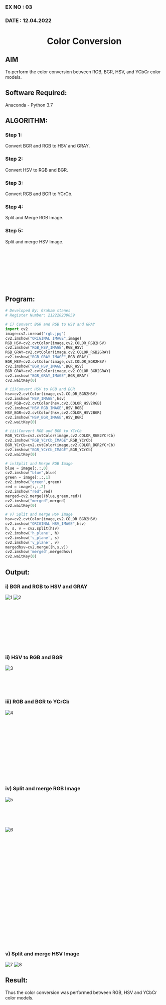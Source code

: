 ### EX NO : 03
### DATE  : 12.04.2022
# <p align="center">Color Conversion</p>

## AIM
To perform the color conversion between RGB, BGR, HSV, and YCbCr color models.


## Software Required:
Anaconda - Python 3.7

## ALGORITHM:
### Step 1:
Convert BGR and RGB to HSV and GRAY.
### Step 2:
Convert HSV to RGB and BGR.
### Step 3:
Convert RGB and BGR to YCrCb.
### Step 4:
Split and Merge RGB Image.
### Step 5:
Split and merge HSV Image.

<br/>
<br/>
<br/>
<br/>
<br/>
<br/>
<br/>


## Program:
```python
# Developed By: Graham stanes
# Register Number: 212220230059

# i) Convert BGR and RGB to HSV and GRAY
import cv2
image=cv2.imread("rgb.jpg")
cv2.imshow("ORIGINAL IMAGE",image)
RGB_HSV=cv2.cvtColor(image,cv2.COLOR_RGB2HSV)
cv2.imshow("RGB_HSV_IMAGE",RGB_HSV)
RGB_GRAY=cv2.cvtColor(image,cv2.COLOR_RGB2GRAY)
cv2.imshow("RGB_GRAY_IMAGE",RGB_GRAY)
BGR_HSV=cv2.cvtColor(image,cv2.COLOR_BGR2HSV)
cv2.imshow("BGR_HSV_IMAGE",BGR_HSV)
BGR_GRAY=cv2.cvtColor(image,cv2.COLOR_BGR2GRAY)
cv2.imshow("BGR_GRAY_IMAGE",BGR_GRAY)
cv2.waitKey(0)

# ii)Convert HSV to RGB and BGR
hsv=cv2.cvtColor(image,cv2.COLOR_BGR2HSV)
cv2.imshow("HSV_IMAGE",hsv)
HSV_RGB=cv2.cvtColor(hsv,cv2.COLOR_HSV2RGB)
cv2.imshow("HSV_RGB_IMAGE",HSV_RGB)
HSV_BGR=cv2.cvtColor(hsv,cv2.COLOR_HSV2BGR)
cv2.imshow("HSV_BGR_IMAGE",HSV_BGR)
cv2.waitKey(0)

# iii)Convert RGB and BGR to YCrCb
RGB_YCrCb=cv2.cvtColor(image,cv2.COLOR_RGB2YCrCb)
cv2.imshow("RGB_YCrCb_IMAGE",RGB_YCrCb)
BGR_YCrCb=cv2.cvtColor(image,cv2.COLOR_BGR2YCrCb)
cv2.imshow("BGR_YCrCb_IMAGE",BGR_YCrCb)
cv2.waitKey(0)

# iv)Split and Merge RGB Image
blue = image[:,:,0]
cv2.imshow("blue",blue)
green = image[:,:,1]
cv2.imshow("green",green)
red = image[:,:,2]
cv2.imshow("red",red)
merged=cv2.merge((blue,green,red))
cv2.imshow("merged",merged)
cv2.waitKey(0)

# v) Split and merge HSV Image
hsv=cv2.cvtColor(image,cv2.COLOR_BGR2HSV)
cv2.imshow("ORIGINAL HSV_IMAGE",hsv)
h, s, v = cv2.split(hsv)
cv2.imshow('h_plane', h)
cv2.imshow('s_plane', s)
cv2.imshow('v_plane', v)
mergedhsv=cv2.merge((h,s,v))
cv2.imshow('merged',mergedhsv)
cv2.waitKey(0)
```


## Output:

### i) BGR and RGB to HSV and GRAY

![1](https://user-images.githubusercontent.com/75235488/162452961-3f5e5a98-ac49-4ea7-9e37-5e99dd42c2d8.png)
![2](https://user-images.githubusercontent.com/75235488/162452979-74f196de-f63a-4123-b334-45872ec99b6c.png)

<br/>
<br/>
<br/>
<br/>
<br/>
<br/>
<br/>
<br/>


### ii) HSV to RGB and BGR

![3](https://user-images.githubusercontent.com/75235488/162478800-7145382b-c874-4986-a210-9a5ea45435f5.png)

<br/>
<br/>
<br/>

### iii) RGB and BGR to YCrCb

![4](https://user-images.githubusercontent.com/75235488/162471198-fb2f8e6a-274e-4e63-9c5a-e412e82b593a.png)

<br/>
<br/>
<br/>
<br/>
<br/>
<br/>
<br/>
<br/>
<br/>
<br/>
<br/>

### iv) Split and merge RGB Image

![5](https://user-images.githubusercontent.com/75235488/162470914-98c896f3-a327-48d4-b4bb-74ed20ba0004.png)

<br/>
<br/>
<br/>

![6](https://user-images.githubusercontent.com/75235488/162470938-d2c180f6-6905-4592-b218-e61f7c7c943d.png)

<br/>
<br/>
<br/>
<br/>
<br/>
<br/>
<br/>
<br/>
<br/>
<br/>
<br/>
<br/>
<br/>
<br/>
<br/>
<br/>
<br/>
<br/>
<br/>
<br/>


### v) Split and merge HSV Image

![7](https://user-images.githubusercontent.com/75235488/162471239-615ddb3c-bbfe-4130-ba2b-b131982568e2.png)
![8](https://user-images.githubusercontent.com/75235488/162471252-108d5f5d-2e0a-4bef-bea2-7993fd7eb6ed.png)


## Result:
Thus the color conversion was performed between RGB, HSV and YCbCr color models.
